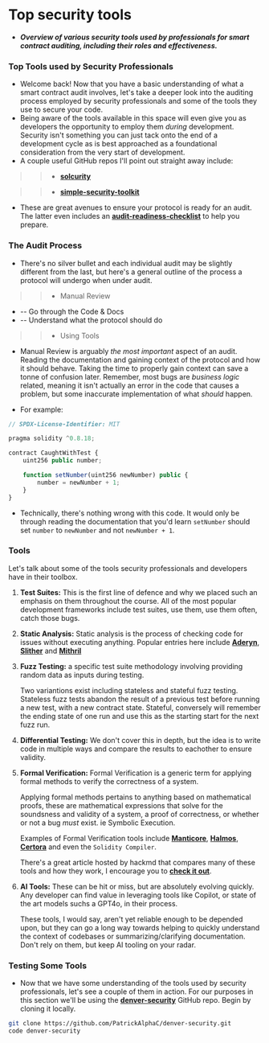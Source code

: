 # Top security tools
- ***Overview of various security tools used by professionals for smart contract auditing, including their roles and effectiveness.***

### Top Tools used by Security Professionals
- Welcome back! Now that you have a basic understanding of what a smart contract audit involves, let's take a deeper look into the auditing process employed by security professionals and some of the tools they use to secure your code.
- Being aware of the tools available in this space will even give you as developers the opportunity to employ them _during_ development. Security isn't something you can just tack onto the end of a development cycle as is best approached as a foundational consideration from the very start of development.
- A couple useful GitHub repos I'll point out straight away include:

>> * **[solcurity](https://github.com/transmissions11/solcurity)**

>> * **[simple-security-toolkit](https://github.com/nascentxyz/simple-security-toolkit)**

- These are great avenues to ensure your protocol is ready for an audit. The latter even includes an **[audit-readiness-checklist](https://github.com/nascentxyz/simple-security-toolkit/blob/main/audit-readiness-checklist.md)** to help you prepare.

### The Audit Process
- There's no silver bullet and each individual audit may be slightly different from the last, but here's a general outline of the process a protocol will undergo when under audit.

>> * Manual Review
   * -- Go through the Code & Docs
   * -- Understand what the protocol should do

>> * Using Tools

- Manual Review is arguably _the most important_ aspect of an audit. Reading the documentation and gaining context of the protocol and how it should behave. Taking the time to properly gain context can save a tonne of confusion later. Remember, most bugs are _business logic_ related, meaning it isn't actually an error in the code that causes a problem, but some inaccurate implementation of what _should_ happen.

- For example:

```js
// SPDX-License-Identifier: MIT

pragma solidity ^0.8.18;

contract CaughtWithTest {
    uint256 public number;

    function setNumber(uint256 newNumber) public {
        number = newNumber + 1;
    }
}
```

- Technically, there's nothing wrong with this code. It would only be through reading the documentation that you'd learn `setNumber` should set `number` to `newNumber` and not `newNumber + 1`.

### Tools

Let's talk about some of the tools security professionals and developers have in their toolbox.

1. **Test Suites:** This is the first line of defence and why we placed such an emphasis on them throughout the course. All of the most popular development frameworks include test suites, use them, use them often, catch those bugs.

2. **Static Analysis:** Static analysis is the process of checking code for issues without executing anything. Popular entries here include **[Aderyn](https://github.com/Cyfrin/aderyn)**, **[Slither](https://github.com/crytic/slither)** and **[Mithril](https://github.com/Consensys/mythril)**

3. **Fuzz Testing:** a specific test suite methodology involving providing random data as inputs during testing.

   Two variantions exist including stateless and stateful fuzz testing. Stateless fuzz tests abandon the result of a previous test before running a new test, with a new contract state. Stateful, conversely will remember the ending state of one run and use this as the starting start for the next fuzz run.

4. **Differential Testing:** We don't cover this in depth, but the idea is to write code in multiple ways and compare the results to eachother to ensure validity.

5. **Formal Verification:** Formal Verification is a generic term for applying formal methods to verify the correctness of a system.

   Applying formal methods pertains to anything based on mathematical proofs, these are mathematical expressions that solve for the soundsness and validity of a system, a proof of correctness, or whether or not a bug _must_ exist. ie Symbolic Execution.

   Examples of Formal Verification tools include **[Manticore](https://github.com/trailofbits/manticore)**, **[Halmos](https://github.com/a16z/halmos)**, **[Certora](https://www.certora.com/prover)** and even the `Solidity Compiler`.

   There's a great article hosted by hackmd that compares many of these tools and how they work, I encourage you to **[check it out](https://hackmd.io/@SaferMaker/EVM-Sym-Exec)**.

6. **AI Tools:** These can be hit or miss, but are absolutely evolving quickly. Any developer can find value in leveraging tools like Copilot, or state of the art models suchs a GPT4o, in their process.

   These tools, I would say, aren't yet reliable enough to be depended upon, but they can go a long way towards helping to quickly understand the context of codebases or summarizing/clarifying documentation. Don't rely on them, but keep AI tooling on your radar.

### Testing Some Tools
- Now that we have some understanding of the tools used by security professionals, let's see a couple of them in action. For our purposes in this section we'll be using the **[denver-security](https://github.com/PatrickAlphaC/denver-security)** GitHub repo. Begin by cloning it locally.

```bash
git clone https://github.com/PatrickAlphaC/denver-security.git
code denver-security
```
